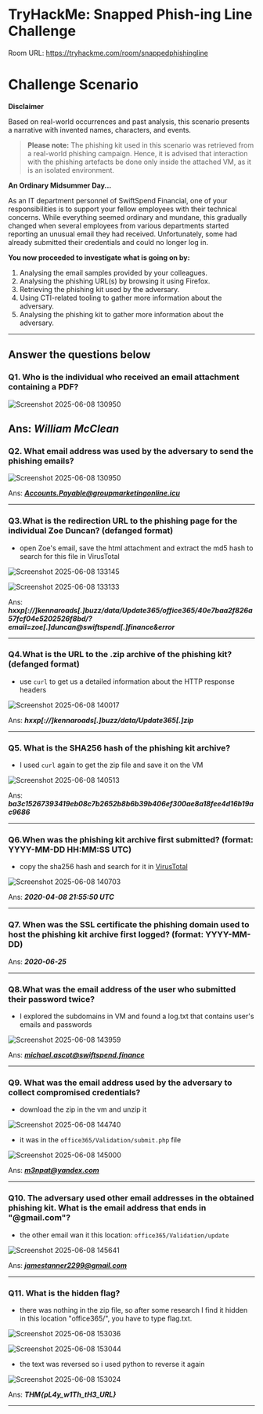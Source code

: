 # TryHackMe: Snapped Phish-ing Line Challenge

Room URL: https://tryhackme.com/room/snappedphishingline

# Challenge Scenario

**Disclaimer**

Based on real-world occurrences and past analysis, this scenario presents a narrative with invented names, characters, and events.

> **Please note:** The phishing kit used in this scenario was retrieved from a real-world phishing campaign. Hence, it is advised that interaction with the phishing artefacts be done only inside the attached VM, as it is an isolated environment.


**An Ordinary Midsummer Day...**

As an IT department personnel of SwiftSpend Financial, one of your responsibilities is to support your fellow employees with their technical concerns. While everything seemed ordinary and mundane, this gradually changed when several employees from various departments started reporting an unusual email they had received. Unfortunately, some had already submitted their credentials and could no longer log in.

**You now proceeded to investigate what is going on by:**

1. Analysing the email samples provided by your colleagues.
2. Analysing the phishing URL(s) by browsing it using Firefox.
3. Retrieving the phishing kit used by the adversary.
4. Using CTI-related tooling to gather more information about the adversary.
5. Analysing the phishing kit to gather more information about the adversary.


---

## Answer the questions below


### Q1. Who is the individual who received an email attachment containing a PDF?

![Screenshot 2025-06-08 130950](https://github.com/user-attachments/assets/1784eb16-b386-4b0b-b117-cd5d53aeacf4)

Ans: ***William McClean***
---

### Q2. What email address was used by the adversary to send the phishing emails?

![Screenshot 2025-06-08 130950](https://github.com/user-attachments/assets/ae4735ac-c210-4d1a-b33b-49e557fec99a)


Ans: ***Accounts.Payable@groupmarketingonline.icu***

---

### Q3.What is the redirection URL to the phishing page for the individual Zoe Duncan? (defanged format)


- open Zoe's email, save the html attachment and extract the md5 hash to search for this file in VirusTotal

![Screenshot 2025-06-08 133145](https://github.com/user-attachments/assets/b2811903-cddd-4b24-aff2-6386d3374542)

![Screenshot 2025-06-08 133133](https://github.com/user-attachments/assets/288a2578-f120-4df9-a1e0-2dbc1624fd02)


Ans: ***hxxp[://]kennaroads[.]buzz/data/Update365/office365/40e7baa2f826a57fcf04e5202526f8bd/?email=zoe[.]duncan@swiftspend[.]finance&error***

---

### Q4.What is the URL to the .zip archive of the phishing kit? (defanged format)

- use `curl` to get us a detailed information about the HTTP response headers

![Screenshot 2025-06-08 140017](https://github.com/user-attachments/assets/9751bff6-de86-4a6b-9d53-474597cdbe40)


Ans: ***hxxp[://]kennaroads[.]buzz/data/Update365[.]zip***

---

### Q5. What is the SHA256 hash of the phishing kit archive?

- I used `curl` again to get the zip file and save it on the VM

![Screenshot 2025-06-08 140513](https://github.com/user-attachments/assets/8880156c-3b36-4faa-bcdc-975ca9686331)


Ans: ***ba3c15267393419eb08c7b2652b8b6b39b406ef300ae8a18fee4d16b19ac9686***

---

### Q6.When was the phishing kit archive first submitted? (format: YYYY-MM-DD HH:MM:SS UTC)

- copy the sha256 hash and search for it in [VirusTotal](https://www.virustotal.com/gui/file/ba3c15267393419eb08c7b2652b8b6b39b406ef300ae8a18fee4d16b19ac9686/details)

![Screenshot 2025-06-08 140703](https://github.com/user-attachments/assets/bfce932e-5c08-4595-aa2d-307545324381)


Ans: ***2020-04-08 21:55:50 UTC***

---

### Q7. When was the SSL certificate the phishing domain used to host the phishing kit archive first logged? (format: YYYY-MM-DD)


Ans: ***2020-06-25***

---

### Q8.What was the email address of the user who submitted their password twice?

- I explored the subdomains in VM and found a log.txt that contains user's emails and passwords

![Screenshot 2025-06-08 143959](https://github.com/user-attachments/assets/b703d1d9-d0fe-4477-8dd5-9e27438bf924)


Ans: ***michael.ascot@swiftspend.finance***

---

### Q9. What was the email address used by the adversary to collect compromised credentials?

- download the zip in the vm and unzip it

![Screenshot 2025-06-08 144740](https://github.com/user-attachments/assets/c1e61060-17ca-4cfd-b605-73615b939093)

- it was in the `office365/Validation/submit.php` file

![Screenshot 2025-06-08 145000](https://github.com/user-attachments/assets/f16fe4ec-4ea3-4292-aeb5-528926c161cc)


Ans: ***m3npat@yandex.com***

---

### Q10. The adversary used other email addresses in the obtained phishing kit. What is the email address that ends in "@gmail.com"?

- the other email wan it this location:  `office365/Validation/update`

![Screenshot 2025-06-08 145641](https://github.com/user-attachments/assets/e26b2be7-ced5-452a-86c8-e989c621484f)


Ans: ***jamestanner2299@gmail.com***

---

### Q11. What is the hidden flag?

- there was nothing in the zip file, so after some research I find it hidden in this location "office365/", you have to type flag.txt.

![Screenshot 2025-06-08 153036](https://github.com/user-attachments/assets/b54043f2-1903-44ec-901c-e3dcca55e42b)

![Screenshot 2025-06-08 153044](https://github.com/user-attachments/assets/245ea0b6-a61a-4c63-bd83-afafe2a4783c)


- the text was reversed so i used python to reverse it again

![Screenshot 2025-06-08 153024](https://github.com/user-attachments/assets/4270e806-3489-4d03-8c55-831cf3e4b07d)

Ans: ***THM{pL4y_w1Th_tH3_URL}***

---
